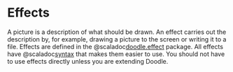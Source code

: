 # Effects

A picture is a description of what should be drawn. An effect carries out the description by, for example, drawing a picture to the screen or writing it to a file. Effects are defined in the @scaladoc[doodle.effect](doodle.effect.index) package. All effects have @scaladoc[syntax](doodle.syntax.index) that makes them easier to use. You should not have to use effects directly unless you are extending Doodle.
